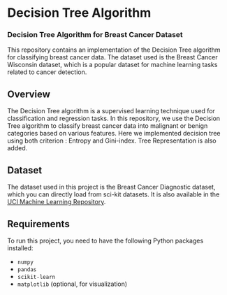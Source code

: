 # Decision Tree Algorithm
### Decision Tree Algorithm for Breast Cancer Dataset

This repository contains an implementation of the Decision Tree algorithm for classifying breast cancer data. The dataset used is the Breast Cancer Wisconsin dataset, which is a popular dataset for machine learning tasks related to cancer detection.

## Overview

The Decision Tree algorithm is a supervised learning technique used for classification and regression tasks. In this repository, we use the Decision Tree algorithm to classify breast cancer data into malignant or benign categories based on various features. Here we implemented decision tree using both criterion : Entropy and Gini-index. Tree Representation is also added.

## Dataset

The dataset used in this project is the Breast Cancer Diagnostic dataset, which you can directly load from sci-kit datasets. It is also available in the [UCI Machine Learning Repository](https://archive.ics.uci.edu/ml/datasets/Breast+Cancer+Wisconsin+(Diagnostic)).


## Requirements

To run this project, you need to have the following Python packages installed:

- `numpy`
- `pandas`
- `scikit-learn`
- `matplotlib` (optional, for visualization)


